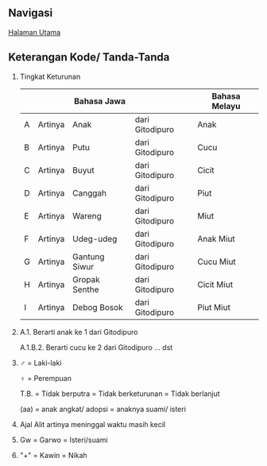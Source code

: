 ## Navigasi

[Halaman Utama][up]

## Keterangan Kode/ Tanda-Tanda

1.	Tingkat Keturunan
	
	|     |         | Bahasa Jawa   |                 | Bahasa Melayu |
	| --- | ------- | ------------- | --------------- | ------------- |
	|  A  | Artinya | Anak          | dari Gitodipuro | Anak          |
	|  B  | Artinya | Putu          | dari Gitodipuro | Cucu          |
	|  C  | Artinya | Buyut         | dari Gitodipuro | Cicit         |
	|  D  | Artinya | Canggah       | dari Gitodipuro | Piut          |
	|  E  | Artinya | Wareng        | dari Gitodipuro | Miut          |
	|  F  | Artinya | Udeg-udeg     | dari Gitodipuro | Anak Miut     |
	|  G  | Artinya | Gantung Siwur | dari Gitodipuro | Cucu Miut     |
	|  H  | Artinya | Gropak Senthe | dari Gitodipuro | Cicit Miut    |
	|  I  | Artinya | Debog Bosok   | dari Gitodipuro | Piut Miut     |

2.	A.1. Berarti anak ke 1 dari Gitodipuro
	
	A.1.B.2. Berarti cucu ke 2 dari Gitodipuro ... dst

3.	♂ = Laki-laki
	
	♀ = Perempuan
	
	T.B. = Tidak berputra = Tidak berketurunan = Tidak berlanjut
	
	(aa) = anak angkat/ adopsi = anaknya suami/ isteri

4.	Ajal Alit artinya meninggal waktu masih kecil

5.	Gw = Garwo = Isteri/suami

6.	"+" = Kawin = Nikah

[up]: https://github.com/epsi-rns/gitodipuro/blob/master/README.md
